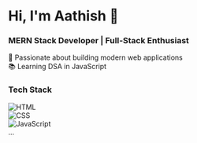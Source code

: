# Hi, I'm Aathish 👋  
### MERN Stack Developer | Full-Stack Enthusiast  

🚀 Passionate about building modern web applications    
📚 Learning DSA in JavaScript  

### Tech Stack  
![HTML](https://img.shields.io/badge/-HTML-orange?style=flat-square&logo=html5)  
![CSS](https://img.shields.io/badge/-CSS-blue?style=flat-square&logo=css3)  
![JavaScript](https://img.shields.io/badge/-JavaScript-yellow?style=flat-square&logo=javascript)  
...  

